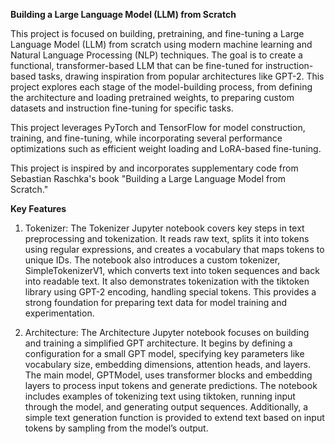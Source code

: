 **Building a Large Language Model (LLM) from Scratch**


This project is focused on building, pretraining, and fine-tuning a Large Language Model (LLM) from scratch using modern machine learning and Natural Language Processing (NLP) techniques. The goal is to create a functional, transformer-based LLM that can be fine-tuned for instruction-based tasks, drawing inspiration from popular architectures like GPT-2. This project explores each stage of the model-building process, from defining the architecture and loading pretrained weights, to preparing custom datasets and instruction fine-tuning for specific tasks. 

This project leverages PyTorch and TensorFlow for model construction, training, and fine-tuning, while incorporating several performance optimizations such as efficient weight loading and LoRA-based fine-tuning.

This project is inspired by and incorporates supplementary code from Sebastian Raschka's book "Building a Large Language Model from Scratch."

**Key Features**

1) Tokenizer: The Tokenizer Jupyter notebook covers key steps in text preprocessing and tokenization. It reads raw text, splits it into tokens using regular expressions, and creates a vocabulary that maps tokens to unique IDs. The notebook also introduces a custom tokenizer, SimpleTokenizerV1, which converts text into token sequences and back into readable text. It also demonstrates tokenization with the tiktoken library using GPT-2 encoding, handling special tokens. This provides a strong foundation for preparing text data for model training and experimentation.

2) Architecture: The Architecture Jupyter notebook focuses on building and training a simplified GPT architecture. It begins by defining a configuration for a small GPT model, specifying key parameters like vocabulary size, embedding dimensions, attention heads, and layers. The main model, GPTModel, uses transformer blocks and embedding layers to process input tokens and generate predictions. The notebook includes examples of tokenizing text using tiktoken, running input through the model, and generating output sequences. Additionally, a simple text generation function is provided to extend text based on input tokens by sampling from the model’s output.









